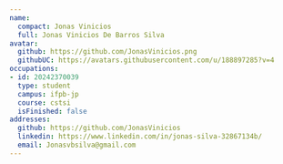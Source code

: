 ```yaml
---
name:
  compact: Jonas Vinicios
  full: Jonas Vinicios De Barros Silva
avatar:
  github: https://github.com/JonasVinicios.png
  githubUC: https://avatars.githubusercontent.com/u/188897285?v=4
occupations:
- id: 20242370039
  type: student
  campus: ifpb-jp
  course: cstsi
  isFinished: false
addresses:
  github: https://github.com/JonasVinicios
  linkedin: https://www.linkedin.com/in/jonas-silva-32867134b/
  email: Jonasvbsilva@gmail.com
---
```

